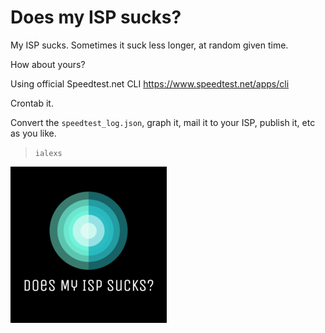 # Does my ISP sucks?

My ISP sucks. Sometimes it suck less longer, at random given time. 

How about yours?

Using official Speedtest.net CLI https://www.speedtest.net/apps/cli

Crontab it. 

Convert the `speedtest_log.json`, graph it, mail it to your ISP, publish it, etc as you like.

> `ialexs`

![](images/logo-250.png)
